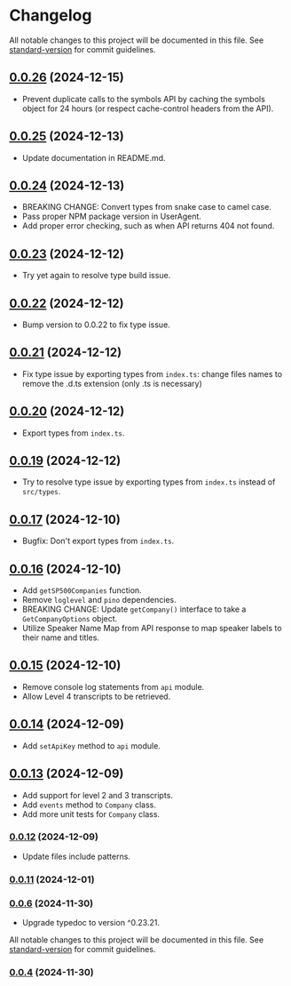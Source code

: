 # Changelog

All notable changes to this project will be documented in this file. See [standard-version](https://github.com/conventional-changelog/standard-version) for commit guidelines.

## [0.0.26](https://github.com/EarningsCall/earningscall-js/compare/v0.0.25...v0.0.26) (2024-12-15)

-   Prevent duplicate calls to the symbols API by caching the symbols object for 24 hours (or respect cache-control headers from the API).

## [0.0.25](https://github.com/EarningsCall/earningscall-js/compare/v0.0.24...v0.0.25) (2024-12-13)

-   Update documentation in README.md.

## [0.0.24](https://github.com/EarningsCall/earningscall-js/compare/v0.0.23...v0.0.24) (2024-12-13)

-   BREAKING CHANGE: Convert types from snake case to camel case.
-   Pass proper NPM package version in UserAgent.
-   Add proper error checking, such as when API returns 404 not found.

## [0.0.23](https://github.com/EarningsCall/earningscall-js/compare/v0.0.22...v0.0.23) (2024-12-12)

-   Try yet again to resolve type build issue.

## [0.0.22](https://github.com/EarningsCall/earningscall-js/compare/v0.0.21...v0.0.22) (2024-12-12)

-   Bump version to 0.0.22 to fix type issue.

## [0.0.21](https://github.com/EarningsCall/earningscall-js/compare/v0.0.20...v0.0.21) (2024-12-12)

-   Fix type issue by exporting types from `index.ts`: change files names to remove the .d.ts extension (only .ts is necessary)

## [0.0.20](https://github.com/EarningsCall/earningscall-js/compare/v0.0.19...v0.0.20) (2024-12-12)

-   Export types from `index.ts`.

## [0.0.19](https://github.com/EarningsCall/earningscall-js/compare/v0.0.17...v0.0.18) (2024-12-12)

-   Try to resolve type issue by exporting types from `index.ts` instead of `src/types`.

## [0.0.17](https://github.com/EarningsCall/earningscall-js/compare/v0.0.16...v0.0.17) (2024-12-10)

-   Bugfix: Don't export types from `index.ts`.

## [0.0.16](https://github.com/EarningsCall/earningscall-js/compare/v0.0.15...v0.0.16) (2024-12-10)

-   Add `getSP500Companies` function.
-   Remove `loglevel` and `pino` dependencies.
-   BREAKING CHANGE: Update `getCompany()` interface to take a `GetCompanyOptions` object.
-   Utilize Speaker Name Map from API response to map speaker labels to their name and titles.

## [0.0.15](https://github.com/EarningsCall/earningscall-js/compare/v0.0.14...v0.0.15) (2024-12-10)

-   Remove console log statements from `api` module.
-   Allow Level 4 transcripts to be retrieved.

## [0.0.14](https://github.com/EarningsCall/earningscall-js/compare/v0.0.13...v0.0.14) (2024-12-09)

-   Add `setApiKey` method to `api` module.

## [0.0.13](https://github.com/EarningsCall/earningscall-js/compare/v0.0.12...v0.0.13) (2024-12-09)

-   Add support for level 2 and 3 transcripts.
-   Add `events` method to `Company` class.
-   Add more unit tests for `Company` class.

### [0.0.12](https://github.com/EarningsCall/earningscall-js/compare/v0.0.11...v0.0.12) (2024-12-09)

-   Update files include patterns.

### [0.0.11](https://github.com/EarningsCall/earningscall-js/compare/v0.0.9...v0.0.11) (2024-12-01)

### [0.0.6](https://github.com/EarningsCall/earningscall-js/compare/v0.0.5...v0.0.6) (2024-11-30)

-   Upgrade typedoc to version ^0.23.21.

All notable changes to this project will be documented in this file. See [standard-version](https://github.com/conventional-changelog/standard-version) for commit guidelines.

### [0.0.4](https://github.com/EarningsCall/earningscall-js/compare/v0.0.2...v0.0.4) (2024-11-30)
